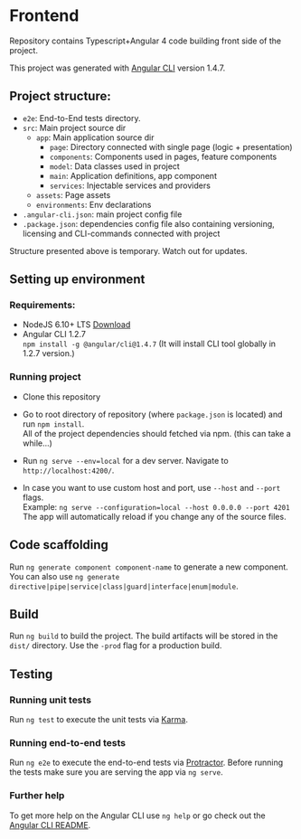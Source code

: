 # Frontend

Repository contains Typescript+Angular 4 code building front side of the project. 

This project was generated with [Angular CLI](https://github.com/angular/angular-cli) version 1.4.7.

## Project structure:

- `e2e`: End-to-End tests directory.
- `src`: Main project source dir
  - `app`: Main application source dir
    - `page`: Directory connected with single page (logic + presentation)
    - `components`: Components used in pages, feature components
    - `model`: Data classes used in project
    - `main`: Application definitions, app component
    - `services`: Injectable services and providers
  - `assets`: Page assets
  - `environments`: Env declarations
- `.angular-cli.json`: main project config file
- `.package.json`: dependencies config file also containing versioning, licensing and CLI-commands connected with project

Structure presented above is temporary. Watch out for updates.


## Setting up environment

### Requirements:

- NodeJS 6.10+ LTS [Download](https://nodejs.org/en/download)
- Angular CLI 1.2.7   
`npm install -g @angular/cli@1.4.7` (It will install CLI tool globally in 1.2.7 version.)

### Running project

- Clone this repository
- Go to root directory of repository (where `package.json` is located) and run `npm install`.  
 All of the project dependencies should fetched via npm. (this can take a while...)

- Run `ng serve --env=local` for a dev server. Navigate to `http://localhost:4200/`. 

- In case you want to use custom host and port, use `--host` and `--port` flags.  
 Example: `ng serve --configuration=local --host 0.0.0.0 --port 4201`   
 The app will automatically reload if you change any of the source files.

## Code scaffolding

Run `ng generate component component-name` to generate a new component. You can also use `ng generate directive|pipe|service|class|guard|interface|enum|module`.

## Build

Run `ng build` to build the project. The build artifacts will be stored in the `dist/` directory. Use the `-prod` flag for a production build.

## Testing

### Running unit tests

Run `ng test` to execute the unit tests via [Karma](https://karma-runner.github.io).

### Running end-to-end tests

Run `ng e2e` to execute the end-to-end tests via [Protractor](http://www.protractortest.org/).
Before running the tests make sure you are serving the app via `ng serve`.

### Further help

To get more help on the Angular CLI use `ng help` or go check out the [Angular CLI README](https://github.com/angular/angular-cli/blob/master/README.md).
